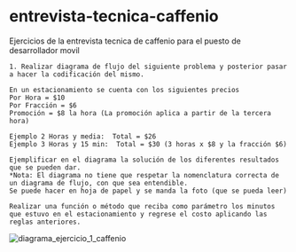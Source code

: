 # entrevista-tecnica-caffenio
Ejercicios de la entrevista tecnica de caffenio para el puesto de desarrollador movil

```
1. Realizar diagrama de flujo del siguiente problema y posterior pasar a hacer la codificación del mismo.

En un estacionamiento se cuenta con los siguientes precios
Por Hora = $10
Por Fracción = $6
Promoción = $8 la hora (La promoción aplica a partir de la tercera hora)

Ejemplo 2 Horas y media:  Total = $26
Ejemplo 3 Horas y 15 min:  Total = $30 (3 horas x $8 y la fracción $6)

Ejemplificar en el diagrama la solución de los diferentes resultados que se pueden dar.
*Nota: El diagrama no tiene que respetar la nomenclatura correcta de un diagrama de flujo, con que sea entendible.
Se puede hacer en hoja de papel y se manda la foto (que se pueda leer)

Realizar una función o método que reciba como parámetro los minutos que estuvo en el estacionamiento y regrese el costo aplicando las reglas anteriores.
```

![diagrama_ejercicio_1_caffenio](https://user-images.githubusercontent.com/56525224/207530907-c1c63be7-e8b0-4607-b083-3ccc1a9635c0.PNG)
